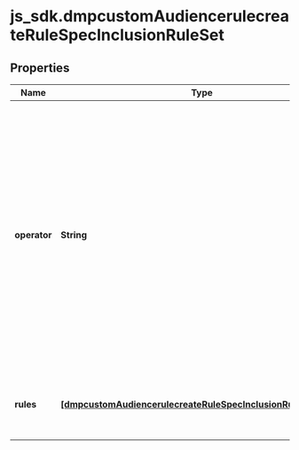# js_sdk.dmpcustomAudiencerulecreateRuleSpecInclusionRuleSet

## Properties
Name | Type | Description | Notes
------------ | ------------- | ------------- | -------------
**operator** | **String** | Operator between the inclusion rules within the inclusion rule set. Enum value: OR. If you provide more than one inclusion rule, the inclusion rules will be combined using OR logic to broaden the audience. | [required] 
**rules** | [**[dmpcustomAudiencerulecreateRuleSpecInclusionRuleSetRules]**](dmpcustomAudiencerulecreateRuleSpecInclusionRuleSetRules.md) | A list of inclusion rules within the inclusion rule set. | [required] 
